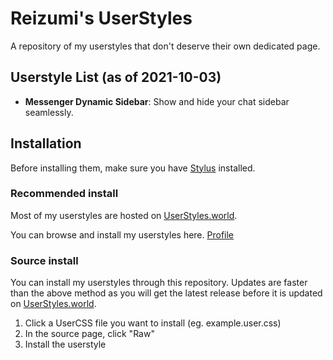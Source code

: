# Reizumi's UserStyles
A repository of my userstyles that don't deserve their own dedicated page.

## Userstyle List (as of 2021-10-03)
- **Messenger Dynamic Sidebar**: Show and hide your chat sidebar seamlessly.

## Installation
Before installing them, make sure you have [Stylus](https://add0n.com/stylus.html) installed.

### Recommended install
Most of my userstyles are hosted on [UserStyles.world](https://userstyles.world).

You can browse and install my userstyles here. [Profile](https://userstyles.world/user/reizumi)

### Source install
You can install my userstyles through this repository. Updates are faster than the above method as you will get the latest release before it is updated on [UserStyles.world](https://userstyles.world).

1. Click a UserCSS file you want to install (eg. example.user.css)
2. In the source page, click "Raw"
3. Install the userstyle
